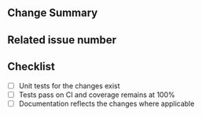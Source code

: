 <!-- Thank you for your contribution! -->
<!-- Unless your change is trivial, please create an issue to discuss the change before creating a PR -->

## Change Summary

<!-- Please give a short summary of the changes. -->

## Related issue number

<!-- Are there any issues opened that will be resolved by merging this change? -->

## Checklist

- [ ] Unit tests for the changes exist
- [ ] Tests pass on CI and coverage remains at 100%
- [ ] Documentation reflects the changes where applicable
